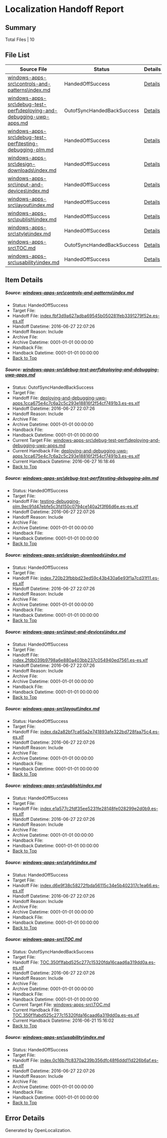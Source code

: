 # <a name='report-top'></a> Localization Handoff Report

## Summary
 Total Files | 10

## File List
 Source File | Status | Details 
 ----------- | ------ | ------- 
 [windows-apps-src\controls-and-patterns\index.md](https://github.com/Microsoft/windows-apps/blob/9f75c39d26bd0c8858f404ab4fcd3d23562ea033/windows-apps-src/controls-and-patterns/index.md) | HandedOffSuccess | [Details](#0562e3df0c2abbb0808df5f75ff4fe0b96eb6d7e1903)
 [windows-apps-src\debug-test-perf\deploying-and-debugging-uwp-apps.md](https://github.com/Microsoft/windows-apps/blob/14f6684541716034735fbff7896348073fa55f85/windows-apps-src/debug-test-perf/deploying-and-debugging-uwp-apps.md) | OutofSyncHandedBackSuccess | [Details](#e2209e90080c7346bb363304b1a28f64463003321971)
 [windows-apps-src\debug-test-perf\testing-debugging-plm.md](https://github.com/Microsoft/windows-apps/blob/cbf3d2bb1466ca06e397561ad90d95db28e7136d/windows-apps-src/debug-test-perf/testing-debugging-plm.md) | HandedOffSuccess | [Details](#0fde4fa22dc6876807e7f7e1c10e7606eee3786d2044)
 [windows-apps-src\design-downloads\index.md](https://github.com/Microsoft/windows-apps/blob/9f75c39d26bd0c8858f404ab4fcd3d23562ea033/windows-apps-src/design-downloads/index.md) | HandedOffSuccess | [Details](#4101b60c0f640fd54d67a8e57f0a06622c6ec85c2057)
 [windows-apps-src\input-and-devices\index.md](https://github.com/Microsoft/windows-apps/blob/9f75c39d26bd0c8858f404ab4fcd3d23562ea033/windows-apps-src/input-and-devices/index.md) | HandedOffSuccess | [Details](#f2055318fe67a0af2bcc009c6f9782029f9032f12981)
 [windows-apps-src\layout\index.md](https://github.com/Microsoft/windows-apps/blob/9f75c39d26bd0c8858f404ab4fcd3d23562ea033/windows-apps-src/layout/index.md) | HandedOffSuccess | [Details](#35a8f78420256cb2da02d7fd4720939a166766003301)
 [windows-apps-src\publish\index.md](https://github.com/Microsoft/windows-apps/blob/fe7e24c46c9f7788dd847fc7f66e401a92cb99f9/windows-apps-src/publish/index.md) | HandedOffSuccess | [Details](#8c8534dc544f51b2cbfed0640accc3c0c9ce57423615)
 [windows-apps-src\style\index.md](https://github.com/Microsoft/windows-apps/blob/9f75c39d26bd0c8858f404ab4fcd3d23562ea033/windows-apps-src/style/index.md) | HandedOffSuccess | [Details](#3948b1ea3b108d613fe1e3a0351903d2d2f8ffe93833)
 [windows-apps-src\TOC.md](https://github.com/Microsoft/windows-apps/blob/d3cdbd649c0c32cda18f15b8ecf71585d2356835/windows-apps-src/TOC.md) | OutofSyncHandedBackSuccess | [Details](#a9e782791ebf3faf75cc4c6300c06173f0f7b2de3872)
 [windows-apps-src\usability\index.md](https://github.com/Microsoft/windows-apps/blob/9f75c39d26bd0c8858f404ab4fcd3d23562ea033/windows-apps-src/usability/index.md) | HandedOffSuccess | [Details](#f02713dfee278866af53c6dd529d2faa3e9f625c3873)

## Item Details
##### <a name='0562e3df0c2abbb0808df5f75ff4fe0b96eb6d7e1903'></a> Source: [windows-apps-src\controls-and-patterns\index.md](https://github.com/Microsoft/windows-apps/blob/9f75c39d26bd0c8858f404ab4fcd3d23562ea033/windows-apps-src/controls-and-patterns/index.md)
* Status: HandedOffSuccess
* Target File: 
* Handoff File: [index.fbf3d9a627adba69545b050281feb3391279f52e.es-es.xlf](https://github.com/Microsoft/WDG.handoff/blob/3a284e4e371d2d90002b48bcc24981ceed65f96c/ol-handoff/Microsoft/windows-apps.es-es/master/index.fbf3d9a627adba69545b050281feb3391279f52e.es-es.xlf)
* Handoff Datetime: 2016-06-27 22:07:26
* Handoff Reason: Include
* Archive File: 
* Archive Datetime: 0001-01-01 00:00:00
* Handback File: 
* Handback Datetime: 0001-01-01 00:00:00
* [Back to Top](#report-top)

##### <a name='e2209e90080c7346bb363304b1a28f64463003321971'></a> Source: [windows-apps-src\debug-test-perf\deploying-and-debugging-uwp-apps.md](https://github.com/Microsoft/windows-apps/blob/14f6684541716034735fbff7896348073fa55f85/windows-apps-src/debug-test-perf/deploying-and-debugging-uwp-apps.md)
* Status: OutofSyncHandedBackSuccess
* Target File: 
* Handoff File: [deploying-and-debugging-uwp-apps.1cca675e4c7c6a2c5c293e18816f2f54cf7491b3.es-es.xlf](https://github.com/Microsoft/WDG.handoff/blob/3a284e4e371d2d90002b48bcc24981ceed65f96c/ol-handoff/Microsoft/windows-apps.es-es/master/deploying-and-debugging-uwp-apps.1cca675e4c7c6a2c5c293e18816f2f54cf7491b3.es-es.xlf)
* Handoff Datetime: 2016-06-27 22:07:26
* Handoff Reason: Include
* Archive File: 
* Archive Datetime: 0001-01-01 00:00:00
* Handback File: 
* Handback Datetime: 0001-01-01 00:00:00
* Current Target File: [windows-apps-src\debug-test-perf\deploying-and-debugging-uwp-apps.md](https://github.com/Microsoft/windows-apps.es-es/blob/59c515f94268bcf94300c189edddd71db9f73569/windows-apps-src/debug-test-perf/deploying-and-debugging-uwp-apps.md)
* Current Handback File: [deploying-and-debugging-uwp-apps.1cca675e4c7c6a2c5c293e18816f2f54cf7491b3.es-es.xlf](https://github.com/Microsoft/WDG.handback/blob/87621e1a1ecaa90f4bb44108046014fe26f1c8ec/ol-handback/Microsoft/windows-apps.es-es/master/deploying-and-debugging-uwp-apps.1cca675e4c7c6a2c5c293e18816f2f54cf7491b3.es-es.xlf)
* Current Handback Datetime: 2016-06-27 16:18:46
* [Back to Top](#report-top)

##### <a name='0fde4fa22dc6876807e7f7e1c10e7606eee3786d2044'></a> Source: [windows-apps-src\debug-test-perf\testing-debugging-plm.md](https://github.com/Microsoft/windows-apps/blob/cbf3d2bb1466ca06e397561ad90d95db28e7136d/windows-apps-src/debug-test-perf/testing-debugging-plm.md)
* Status: HandedOffSuccess
* Target File: 
* Handoff File: [testing-debugging-plm.9ec91d47ebfe5c3fd150c0794ce140a2f3f66d6e.es-es.xlf](https://github.com/Microsoft/WDG.handoff/blob/3a284e4e371d2d90002b48bcc24981ceed65f96c/ol-handoff/Microsoft/windows-apps.es-es/master/testing-debugging-plm.9ec91d47ebfe5c3fd150c0794ce140a2f3f66d6e.es-es.xlf)
* Handoff Datetime: 2016-06-27 22:07:26
* Handoff Reason: Include
* Archive File: 
* Archive Datetime: 0001-01-01 00:00:00
* Handback File: 
* Handback Datetime: 0001-01-01 00:00:00
* [Back to Top](#report-top)

##### <a name='4101b60c0f640fd54d67a8e57f0a06622c6ec85c2057'></a> Source: [windows-apps-src\design-downloads\index.md](https://github.com/Microsoft/windows-apps/blob/9f75c39d26bd0c8858f404ab4fcd3d23562ea033/windows-apps-src/design-downloads/index.md)
* Status: HandedOffSuccess
* Target File: 
* Handoff File: [index.720b23fbbbd23ed59c43b430a6e93f1a7cd31f11.es-es.xlf](https://github.com/Microsoft/WDG.handoff/blob/3a284e4e371d2d90002b48bcc24981ceed65f96c/ol-handoff/Microsoft/windows-apps.es-es/master/index.720b23fbbbd23ed59c43b430a6e93f1a7cd31f11.es-es.xlf)
* Handoff Datetime: 2016-06-27 22:07:26
* Handoff Reason: Include
* Archive File: 
* Archive Datetime: 0001-01-01 00:00:00
* Handback File: 
* Handback Datetime: 0001-01-01 00:00:00
* [Back to Top](#report-top)

##### <a name='f2055318fe67a0af2bcc009c6f9782029f9032f12981'></a> Source: [windows-apps-src\input-and-devices\index.md](https://github.com/Microsoft/windows-apps/blob/9f75c39d26bd0c8858f404ab4fcd3d23562ea033/windows-apps-src/input-and-devices/index.md)
* Status: HandedOffSuccess
* Target File: 
* Handoff File: [index.2fdb039b9798a6e880a403bb237c054940ed7561.es-es.xlf](https://github.com/Microsoft/WDG.handoff/blob/3a284e4e371d2d90002b48bcc24981ceed65f96c/ol-handoff/Microsoft/windows-apps.es-es/master/index.2fdb039b9798a6e880a403bb237c054940ed7561.es-es.xlf)
* Handoff Datetime: 2016-06-27 22:07:26
* Handoff Reason: Include
* Archive File: 
* Archive Datetime: 0001-01-01 00:00:00
* Handback File: 
* Handback Datetime: 0001-01-01 00:00:00
* [Back to Top](#report-top)

##### <a name='35a8f78420256cb2da02d7fd4720939a166766003301'></a> Source: [windows-apps-src\layout\index.md](https://github.com/Microsoft/windows-apps/blob/9f75c39d26bd0c8858f404ab4fcd3d23562ea033/windows-apps-src/layout/index.md)
* Status: HandedOffSuccess
* Target File: 
* Handoff File: [index.da2a82bf7ca65a2e741893afe322bd728faa75c4.es-es.xlf](https://github.com/Microsoft/WDG.handoff/blob/3a284e4e371d2d90002b48bcc24981ceed65f96c/ol-handoff/Microsoft/windows-apps.es-es/master/index.da2a82bf7ca65a2e741893afe322bd728faa75c4.es-es.xlf)
* Handoff Datetime: 2016-06-27 22:07:26
* Handoff Reason: Include
* Archive File: 
* Archive Datetime: 0001-01-01 00:00:00
* Handback File: 
* Handback Datetime: 0001-01-01 00:00:00
* [Back to Top](#report-top)

##### <a name='8c8534dc544f51b2cbfed0640accc3c0c9ce57423615'></a> Source: [windows-apps-src\publish\index.md](https://github.com/Microsoft/windows-apps/blob/fe7e24c46c9f7788dd847fc7f66e401a92cb99f9/windows-apps-src/publish/index.md)
* Status: HandedOffSuccess
* Target File: 
* Handoff File: [index.e1a577c2fdf35ee5231fe28148fe028299e2d0b9.es-es.xlf](https://github.com/Microsoft/WDG.handoff/blob/3a284e4e371d2d90002b48bcc24981ceed65f96c/ol-handoff/Microsoft/windows-apps.es-es/master/index.e1a577c2fdf35ee5231fe28148fe028299e2d0b9.es-es.xlf)
* Handoff Datetime: 2016-06-27 22:07:26
* Handoff Reason: Include
* Archive File: 
* Archive Datetime: 0001-01-01 00:00:00
* Handback File: 
* Handback Datetime: 0001-01-01 00:00:00
* [Back to Top](#report-top)

##### <a name='3948b1ea3b108d613fe1e3a0351903d2d2f8ffe93833'></a> Source: [windows-apps-src\style\index.md](https://github.com/Microsoft/windows-apps/blob/9f75c39d26bd0c8858f404ab4fcd3d23562ea033/windows-apps-src/style/index.md)
* Status: HandedOffSuccess
* Target File: 
* Handoff File: [index.d6e9f38c58272fbda56115c34e5b402317c1ea66.es-es.xlf](https://github.com/Microsoft/WDG.handoff/blob/3a284e4e371d2d90002b48bcc24981ceed65f96c/ol-handoff/Microsoft/windows-apps.es-es/master/index.d6e9f38c58272fbda56115c34e5b402317c1ea66.es-es.xlf)
* Handoff Datetime: 2016-06-27 22:07:26
* Handoff Reason: Include
* Archive File: 
* Archive Datetime: 0001-01-01 00:00:00
* Handback File: 
* Handback Datetime: 0001-01-01 00:00:00
* [Back to Top](#report-top)

##### <a name='a9e782791ebf3faf75cc4c6300c06173f0f7b2de3872'></a> Source: [windows-apps-src\TOC.md](https://github.com/Microsoft/windows-apps/blob/d3cdbd649c0c32cda18f15b8ecf71585d2356835/windows-apps-src/TOC.md)
* Status: OutofSyncHandedBackSuccess
* Target File: 
* Handoff File: [TOC.350f1fabd525c277c15320fda16caad6a319dd0a.es-es.xlf](https://github.com/Microsoft/WDG.handoff/blob/3a284e4e371d2d90002b48bcc24981ceed65f96c/ol-handoff/Microsoft/windows-apps.es-es/master/TOC.350f1fabd525c277c15320fda16caad6a319dd0a.es-es.xlf)
* Handoff Datetime: 2016-06-27 22:07:26
* Handoff Reason: Include
* Archive File: 
* Archive Datetime: 0001-01-01 00:00:00
* Handback File: 
* Handback Datetime: 0001-01-01 00:00:00
* Current Target File: [windows-apps-src\TOC.md](https://github.com/Microsoft/windows-apps.es-es/blob/19cdb2fcb29777cff90362fa0549637f337e7149/windows-apps-src/TOC.md)
* Current Handback File: [TOC.350f1fabd525c277c15320fda16caad6a319dd0a.es-es.xlf](https://github.com/Microsoft/WDG.handback/blob/89dd9ca41283bb0f607dbb6def820301993b1a38/ol-handback/Microsoft/windows-apps.es-es/master/TOC.350f1fabd525c277c15320fda16caad6a319dd0a.es-es.xlf)
* Current Handback Datetime: 2016-06-21 15:16:02
* [Back to Top](#report-top)

##### <a name='f02713dfee278866af53c6dd529d2faa3e9f625c3873'></a> Source: [windows-apps-src\usability\index.md](https://github.com/Microsoft/windows-apps/blob/9f75c39d26bd0c8858f404ab4fcd3d23562ea033/windows-apps-src/usability/index.md)
* Status: HandedOffSuccess
* Target File: 
* Handoff File: [index.0c16b7fc8370a239b356dfc48f6ddd11d226b6af.es-es.xlf](https://github.com/Microsoft/WDG.handoff/blob/3a284e4e371d2d90002b48bcc24981ceed65f96c/ol-handoff/Microsoft/windows-apps.es-es/master/index.0c16b7fc8370a239b356dfc48f6ddd11d226b6af.es-es.xlf)
* Handoff Datetime: 2016-06-27 22:07:26
* Handoff Reason: Include
* Archive File: 
* Archive Datetime: 0001-01-01 00:00:00
* Handback File: 
* Handback Datetime: 0001-01-01 00:00:00
* [Back to Top](#report-top)


## Error Details

Generated by OpenLocalization.
